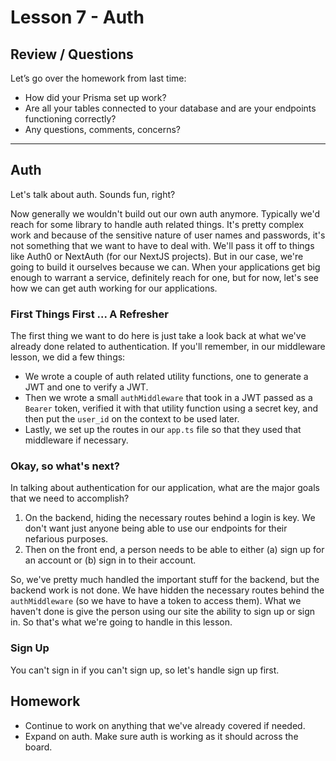 # Lesson 7 - Auth

## Review / Questions

Let’s go over the homework from last time:

- How did your Prisma set up work?
- Are all your tables connected to your database and are your endpoints functioning correctly?
- Any questions, comments, concerns?

---

## Auth

Let's talk about auth. Sounds fun, right?

Now generally we wouldn't build out our own auth anymore. Typically we'd reach for some library to handle auth related things. It's pretty complex work and because of the sensitive nature of user names and passwords, it's not something that we want to have to deal with. We'll pass it off to things like Auth0 or NextAuth (for our NextJS projects). But in our case, we're going to build it ourselves because we can. When your applications get big enough to warrant a service, definitely reach for one, but for now, let's see how we can get auth working for our applications.

### First Things First ... A Refresher

The first thing we want to do here is just take a look back at what we've already done related to authentication. If you'll remember, in our middleware lesson, we did a few things:

- We wrote a couple of auth related utility functions, one to generate a JWT and one to verify a JWT.
- Then we wrote a small `authMiddleware` that took in a JWT passed as a `Bearer` token, verified it with that utility function using a secret key, and then put the `user_id` on the context to be used later.
- Lastly, we set up the routes in our `app.ts` file so that they used that middleware if necessary.

### Okay, so what's next?

In talking about authentication for our application, what are the major goals that we need to accomplish?

1. On the backend, hiding the necessary routes behind a login is key. We don't want just anyone being able to use our endpoints for their nefarious purposes.
2. Then on the front end, a person needs to be able to either (a) sign up for an account or (b) sign in to their account.

So, we've pretty much handled the important stuff for the backend, but the backend work is not done. We have hidden the necessary routes behind the `authMiddleware` (so we have to have a token to access them). What we haven't done is give the person using our site the ability to sign up or sign in. So that's what we're going to handle in this lesson.

### Sign Up

You can't sign in if you can't sign up, so let's handle sign up first.

## Homework

- Continue to work on anything that we've already covered if needed.
- Expand on auth. Make sure auth is working as it should across the board.
